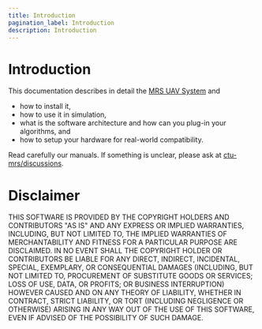 ```yaml
---
title: Introduction
pagination_label: Introduction
description: Introduction
---
```


# Introduction

This documentation describes in detail the [MRS UAV System](https://github.com/ctu-mrs/mrs_uav_system) and

- how to install it,
- how to use it in simulation,
- what is the software architecture and how can you plug-in your algorithms, and
- how to setup your hardware for real-world compatibility.

Read carefully our manuals. If something is unclear, please ask at [ctu-mrs/discussions](https://github.com/orgs/ctu-mrs/discussions).

# Disclaimer

THIS SOFTWARE IS PROVIDED BY THE COPYRIGHT HOLDERS AND CONTRIBUTORS "AS IS" AND ANY EXPRESS OR IMPLIED WARRANTIES, INCLUDING, BUT NOT LIMITED TO, THE IMPLIED WARRANTIES OF MERCHANTABILITY AND FITNESS FOR A PARTICULAR PURPOSE ARE DISCLAIMED. IN NO EVENT SHALL THE COPYRIGHT HOLDER OR CONTRIBUTORS BE LIABLE FOR ANY DIRECT, INDIRECT, INCIDENTAL, SPECIAL, EXEMPLARY, OR CONSEQUENTIAL DAMAGES (INCLUDING, BUT NOT LIMITED TO, PROCUREMENT OF SUBSTITUTE GOODS OR SERVICES; LOSS OF USE, DATA, OR PROFITS; OR BUSINESS INTERRUPTION) HOWEVER CAUSED AND ON ANY THEORY OF LIABILITY, WHETHER IN CONTRACT, STRICT LIABILITY, OR TORT (INCLUDING NEGLIGENCE OR OTHERWISE) ARISING IN ANY WAY OUT OF THE USE OF THIS SOFTWARE, EVEN IF ADVISED OF THE POSSIBILITY OF SUCH DAMAGE.
